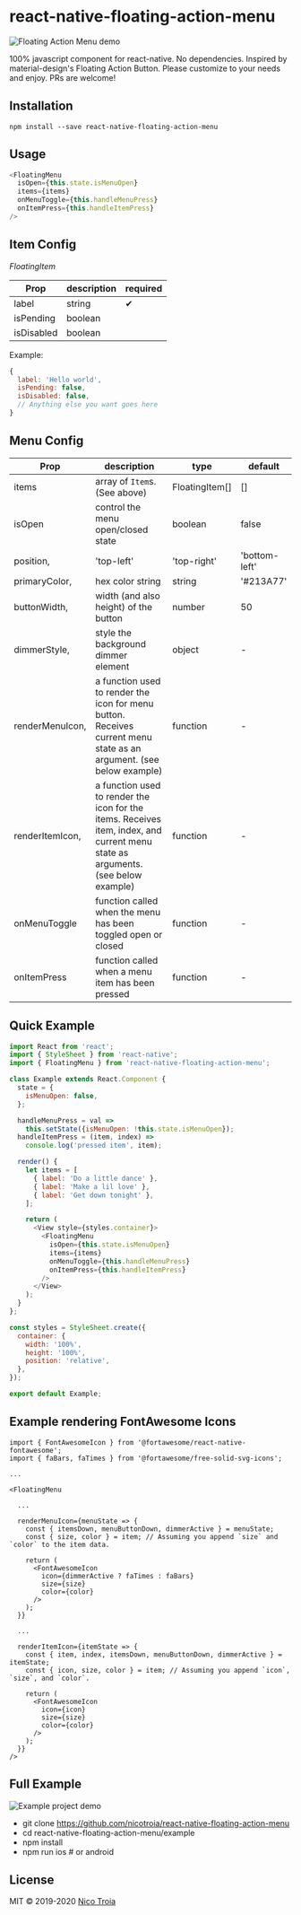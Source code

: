 # react-native-floating-action-menu

![Floating Action Menu demo](example/src/assets/readme-0.gif)

100% javascript component for react-native. No dependencies. Inspired by material-design's Floating Action Button. Please customize to your needs and enjoy. PRs are welcome!

## Installation

```
npm install --save react-native-floating-action-menu
```

## Usage

```js
<FloatingMenu
  isOpen={this.state.isMenuOpen}
  items={items}
  onMenuToggle={this.handleMenuPress}
  onItemPress={this.handleItemPress}
/>
```

## Item Config

*FloatingItem*

Prop | description | required
--- | --- | ---
label | string | ✔︎
isPending | boolean | 
isDisabled | boolean | 

Example:

```js
{
  label: 'Hello world',
  isPending: false,
  isDisabled: false,
  // Anything else you want goes here
}
```

## Menu Config

Prop | description | type | default 
--- | --- | --- | ---
items | array of `Item`s. (See above) | FloatingItem[] | []
isOpen | control the menu open/closed state | boolean | false
position, | 'top-left' | 'top-right' | 'bottom-left' | 'bottom-right' | string | 'bottom-right'
primaryColor, | hex color string | string | '#213A77'
buttonWidth, | width (and also height) of the button | number | 50
dimmerStyle, | style the background dimmer element | object | -
renderMenuIcon, | a function used to render the icon for menu button. Receives current menu state as an argument. (see below example) | function | -
renderItemIcon, | a function used to render the icon for the items. Receives item, index, and current menu state as arguments. (see below example) | function | -
onMenuToggle | function called when the menu has been toggled open or closed | function | -
onItemPress | function called when a menu item has been pressed | function | -


## Quick Example

```js
import React from 'react';
import { StyleSheet } from 'react-native';
import { FloatingMenu } from 'react-native-floating-action-menu';

class Example extends React.Component {
  state = {
    isMenuOpen: false,
  };

  handleMenuPress = val =>
    this.setState({isMenuOpen: !this.state.isMenuOpen});
  handleItemPress = (item, index) =>
    console.log('pressed item', item);

  render() {
    let items = [
      { label: 'Do a little dance' },
      { label: 'Make a lil love' },
      { label: 'Get down tonight' },
    ];

    return (
      <View style={styles.container}>
        <FloatingMenu
          isOpen={this.state.isMenuOpen}
          items={items}
          onMenuToggle={this.handleMenuPress}
          onItemPress={this.handleItemPress}
        />
      </View>
    );
  }
};

const styles = StyleSheet.create({
  container: {
    width: '100%',
    height: '100%',
    position: 'relative',
  },
});

export default Example;

```

## Example rendering FontAwesome Icons

```
import { FontAwesomeIcon } from '@fortawesome/react-native-fontawesome';
import { faBars, faTimes } from '@fortawesome/free-solid-svg-icons';

...

<FloatingMenu
  
  ...
  
  renderMenuIcon={menuState => {
    const { itemsDown, menuButtonDown, dimmerActive } = menuState;
    const { size, color } = item; // Assuming you append `size` and `color` to the item data.
    
    return (
      <FontAwesomeIcon
        icon={dimmerActive ? faTimes : faBars}
        size={size}
        color={color}
      />
    );
  }}
  
  ...
  
  renderItemIcon={itemState => {
    const { item, index, itemsDown, menuButtonDown, dimmerActive } = itemState;
    const { icon, size, color } = item; // Assuming you append `icon`, `size`, and `color`.

    return (
      <FontAwesomeIcon
        icon={icon}
        size={size}
        color={color}
      />
    );
  }}
/>
```

## Full Example

![Example project demo](example/src/assets/readme-1.gif)

 - git clone https://github.com/nicotroia/react-native-floating-action-menu
 - cd react-native-floating-action-menu/example
 - npm install
 - npm run ios # or android

## License

MIT © 2019-2020 [Nico Troia](https://nicotroia.com)
